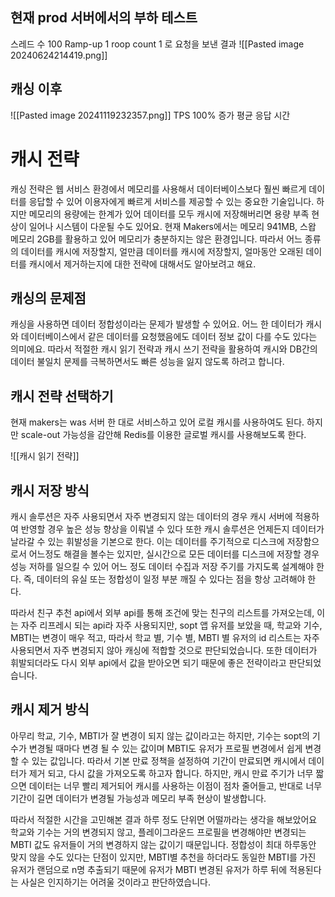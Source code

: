 ## 현재 prod 서버에서의 부하 테스트

스레드 수 100
Ramp-up 1
roop count 1
로 요청을 보낸 결과
![[Pasted image 20240624214419.png]]

## 캐싱 이후
![[Pasted image 20241119232357.png]]
TPS 100% 증가
평균 응답 시간 
# 캐시 전략
캐싱 전략은 웹 서비스 환경에서 메모리를 사용해서 데이터베이스보다 훨씬 빠르게 데이터를 응답할 수 있어 이용자에게 빠르게 서비스를 제공할 수 있는 중요한 기술입니다.
하지만 메모리의 용량에는 한계가 있어 데이터를 모두 캐시에 저장해버리면 용량 부족 현상이 일어나 시스템이 다운될 수도 있어요.
현재 Makers에서는 메모리 941MB, 스왑 메모리 2GB를 활용하고 있어 메모리가 충분하지는 않은 환경입니다. 따라서 어느 종류의 데이터를 캐시에 저장할지, 얼만큼 데이터를 캐시에 저장할지, 얼마동안 오래된 데이터를 캐시에서 제거하는지에 대한 전략에 대해서도 알아보려고 해요.
## 캐싱의 문제점
캐싱을 사용하면 데이터 정합성이라는 문제가 발생할 수 있어요. 어느 한 데이터가 캐시와 데이터베이스에서 같은 데이터를 요청했음에도 데이터 정보 값이 다를 수도 있다는 의미에요. 따라서 적절한 캐시 읽기 전략과 캐시 쓰기 전략을 활용하여 캐시와 DB간의 데이터 불일치 문제를 극복하면서도 빠른 성능을 잃지 않도록 하려고 합니다.

## 캐시 전략 선택하기
현재 makers는 was 서버 한 대로 서비스하고 있어 로컬 캐시를 사용하여도 된다. 하지만 scale-out 가능성을 감안해 Redis를 이용한 글로벌 캐시를 사용해보도록 한다.

![[캐시 읽기 전략]]
## 캐시 저장 방식
캐시 솔루션은 자주 사용되면서 자주 변경되지 않는 데이터의 경우 캐시 서버에 적용하여 반영할 경우 높은 성능 향상을 이뤄낼 수 있다
또한 캐시 솔루션은 언제든지 데이터가 날라갈 수 있는 휘발성을 기본으로 한다. 이는 데이터를 주기적으로 디스크에 저장함으로서 어느정도 해결을 볼수는 있지만, 실시간으로 모든 데이터를 디스크에 저장할 경우 성능 저하를 일으킬 수 있어 어느 정도 데이터 수집과 저장 주기를 가지도록 설계해야 한다. 즉, 데이터의 유실 또는 정합성이 일정 부분 깨질 수 있다는 점을 항상 고려해야 한다.

따라서 친구 추천 api에서 외부 api를 통해 조건에 맞는 친구의 리스트를 가져오는데, 이는 자주 리프레시 되는 api라 자주 사용되지만, sopt 앱 유저를 보았을 때, 학교와 기수, MBTI는 변경이 매우 적고, 따라서 학교 별, 기수 별, MBTI 별 유저의 id 리스트는 자주 사용되면서 자주 변경되지 않아 캐싱에 적합할 것으로 판단되었습니다. 
또한 데이터가 휘발되더라도 다시 외부 api에서 값을 받아오면 되기 때문에 좋은 전략이라고 판단되었습니다.
## 캐시 제거 방식
아무리 학교, 기수, MBTI가 잘 변경이 되지 않는 값이라고는 하지만, 기수는 sopt의 기수가 변경될 때마다 변경 될 수 있는 값이며 MBTI도 유저가 프로필 변경에서 쉽게 변경할 수 있는 값입니다. 따라서 기본 만료 정책을 설정하여 기간이 만료되면 캐시에서 데이터가 제거 되고, 다시 값을 가져오도록 하고자 합니다. 
하지만, 캐시 만료 주기가 너무 짧으면 데이터는 너무 빨리 제거되어 캐시를 사용하는 이점이 점차 줄어들고, 반대로 너무 기간이 길면 데이터가 변경될 가능성과 메모리 부족 현상이 발생합니다.

따라서 적절한 시간을 고민해본 결과 하루 정도 단위면 어떨까라는 생각을 해보았어요 학교와 기수는 거의 변경되지 않고, 플레이그라운드 프로필을 변경해야만 변경되는 MBTI 값도 유저들이 거의 변경하지 않는 값이기 때문입니다. 
정합성이 최대 하루동안 맞지 않을 수도 있다는 단점이 있지만, MBTI별 추천을 하더라도 동일한 MBTI를 가진 유저가 랜덤으로 n명 추출되기 때문에 유저가 MBTI 변경된 유저가 하루 뒤에 적용된다는 사실은 인지하기는 어려울 것이라고 판단하였습니다.